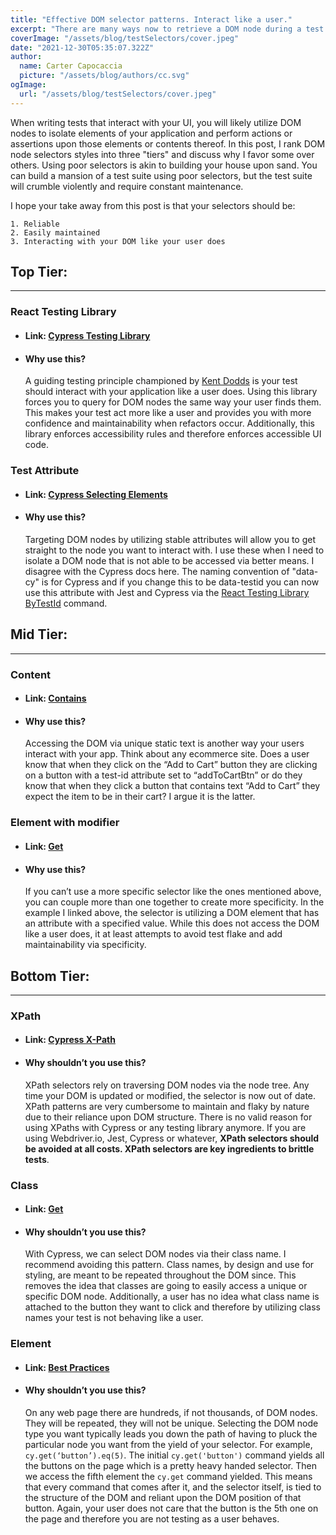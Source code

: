 ```yaml
---
title: "Effective DOM selector patterns. Interact like a user."
excerpt: "There are many ways now to retrieve a DOM node during a test. In this article I rank a few of the more popular methods and provide my opinion as to which ones are viable solutions."
coverImage: "/assets/blog/testSelectors/cover.jpeg"
date: "2021-12-30T05:35:07.322Z"
author:
  name: Carter Capocaccia
  picture: "/assets/blog/authors/cc.svg"
ogImage:
  url: "/assets/blog/testSelectors/cover.jpeg"
---
```

  When writing tests that interact with your UI, you will likely utilize DOM nodes to isolate elements of your application and perform actions or assertions upon those elements or contents thereof. In this post, I rank DOM node selectors styles into three "tiers" and discuss why I favor some over others. Using poor selectors is akin to building your house upon sand. You can build a mansion of a test suite using poor selectors, but the test suite will crumble violently and require constant maintenance.

  I hope your take away from this post is that your selectors should be:
  
    1. Reliable
    2. Easily maintained
    3. Interacting with your DOM like your user does

## **Top Tier:**
________________

### React Testing Library

- #### Link: [Cypress Testing Library](https://testing-library.com/docs/cypress-testing-library/intro/)

- #### Why use this?
  
    A guiding testing principle championed by [Kent Dodds](https://kentcdodds.com/) is your test should interact with your application like a user does. Using this library forces you to query for DOM nodes the same way your user finds them. This makes your test act more like a user and provides you with more confidence and maintainability when refactors occur. Additionally, this library enforces accessibility rules and therefore enforces accessible UI code.

### Test Attribute

- #### Link: [Cypress Selecting Elements](https://docs.cypress.io/guides/references/best-practices)

- #### Why use this?

     Targeting DOM nodes by utilizing stable attributes will allow you to get straight to the node you want to interact with. I use these when I need to isolate a DOM node that is not able to be accessed via better means. I disagree with the Cypress docs here. The naming convention of "data-cy" is for Cypress and if you change this to be data-testid you can now use this attribute with Jest and Cypress via the [React Testing Library ByTestId](https://testing-library.com/docs/queries/bytestid) command.

## **Mid Tier:**
________________

### Content

- #### Link: [Contains](https://docs.cypress.io/api/commands/contains#Syntax)
  
- #### Why use this?
  
     Accessing the DOM via unique static text is another way your users interact with your app. Think about any ecommerce site. Does a user know that when they click on the “Add to Cart” button they are clicking on a button with a test-id attribute set to “addToCartBtn” or do they know that when they click a button that contains text “Add to Cart” they expect the item to be in their cart? I argue it is the latter.

### Element with modifier

- #### Link: [Get](https://docs.cypress.io/api/commands/get#Command-Log)

- #### Why use this?

    If you can’t use a more specific selector like the ones mentioned above, you can couple more than one together to create more specificity. In the example I linked above, the selector is utilizing a DOM element that has an attribute with a specified value. While this does not access the DOM like a user does, it at least attempts to avoid test flake and add maintainability via specificity.

## **Bottom Tier:**
________________

### XPath

- #### Link: [Cypress X-Path](https://www.npmjs.com/package/cypress-xpath)

- #### Why shouldn’t you use this?

    XPath selectors rely on traversing DOM nodes via the node tree. Any time your DOM is updated or modified, the selector is now out of date. XPath patterns are very cumbersome to maintain and flaky by nature due to their reliance upon DOM structure. There is no valid reason for using XPaths with Cypress or any testing library anymore. If you are using Webdriver.io, Jest, Cypress or whatever, **XPath selectors should be avoided at all costs. XPath selectors are key ingredients to brittle tests**.

### Class

- #### Link: [Get](https://docs.cypress.io/api/commands/get#Syntax)

- #### Why shouldn’t you use this?
  
   With Cypress, we can select DOM nodes via their class name. I recommend avoiding this pattern. Class names, by design and use for styling, are meant to be repeated throughout the DOM since. This removes the idea that classes are going to easily access a unique or specific DOM node. Additionally, a user has no idea what class name is attached to the button they want to click and therefore by utilizing class names your test is not behaving like a user.

### Element

- ####  Link: [Best Practices](https://docs.cypress.io/guides/references/best-practices#Selecting-Elements)

- #### Why shouldn’t you use this?

    On any web page there are hundreds, if not thousands, of DOM nodes. They will be repeated, they will not be unique. Selecting the DOM node type you want typically leads you down the path of having to pluck the particular node you want from the yield of your selector. For example, `cy.get(‘button’).eq(5)`. The initial `cy.get('button')` command yields all the buttons on the page which is a pretty heavy handed selector. Then we access the fifth element the `cy.get` command yielded. This means that every command that comes after it, and the selector itself, is tied to the structure of the DOM and reliant upon the DOM position of that button. Again, your user does not care that the button is the 5th one on the page and therefore you are not testing as a user behaves.
